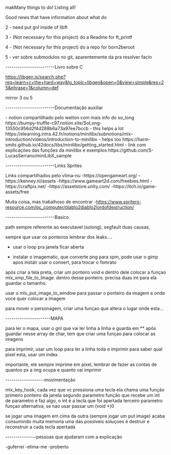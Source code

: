 makMany things to do! Listing all!

Good news that have information about what do

2 - need put gnl inside of libft

3 - (Not necessary for this project) do a Readme for ft_printf

4 - (Not necessary for this project) do a repo for born2beroot

5 - ver sobre submodulos no git, aparentemente da pra resolver facin

------------------------Livro sobre C

https://libgen.is/search.php?req=learn+c+the+hard+way&lg_topic=libgen&open=0&view=simple&res=25&phrase=1&column=def

mirror 3 ou 5

------------------------Documentação auxiliar
<p>
- notion compartilhado pelo welton com mais info do so_long https://bumpy-truffle-c97.notion.site/SoLong-13550c956d2f4d288b6a73a97ee7bccb
- this helps a lot https://elearning.intra.42.fr/notions/minilibx/subnotions/mlx-introduction/videos/introduction-to-minilibx
- helps too https://harm-smits.github.io/42docs/libs/minilibx/getting_started.html
- link com explicações das funções da minilibx e exemplos https://github.com/S-LucasSerrano/miniLibX_sample
</p>

------------------------Links Sprites
<p>
Links compartilhados pelo vlima-nu
-https://opengameart.org/
-https://kenney.nl/assets
-https://www.gameart2d.com/freebies.html
-https://craftpix.net/
-https://assetstore.unity.com/
-https://itch.io/game-assets/free

Muita coisa, mas trabalhoso de encontrar
-https://www.spriters-resource.com/pc_computer/diablo2diablo2lordofdestruction/

</p>
------------------------Basico
<p>path sempre referente ao executavel (solong), segfault duas causas, 

sempre que usar os ponteiros lembrar dos leaks....

- usar o loop pra janela ficar aberta

- instalar o imagematic, que converte png para xpm, pode usar o gimp
	apos instalr usar o convert, para trocar o fomrato

após criar a tela preta, criar um ponteiro void e dentro dele colocar a funçao mlx_xmp_file_to_Image.
	dentro desse ponteiro. precisa duas int para ela guardar o tamanho.

usar o mlx_put_image_to_window  para passar o ponteiro da imagem e onde voce quer colocar a imagem

para mover o personagem, criar uma funçao que altera o lugar onde esta...
</p>


----------------------MAPA
<p>para ler o mapa, usar o gnl que vai ler linha a linha e guarda em **
após guardar nesse array de char, tem que criar uma funçao para colocar as imagens

para imprimir, usar um loop para ler a linha toda e imprimir
para saber qual pixel esta, usar um index.

importante, ele sempre imprime em pixel, lembrar de fazer as contas de quantos px a img ocupa
	e quanto vai imprimir

</p>


-------------------movimentação
<p>mlx_key_hook, cada vez que vc pressiona uma tecla ela chama uma função
	primeiro ponteiro da janela 
	segundo parametro função que recebe um int de parametro e faz algo, o int é a tecla que foi apertada
	terceiro parametro funçao alternativa, se nao usar passar um (void *)0

se jogar uma imagem em cima da outra (sempre jogar um put image) acaba consumindo muita memoria
	uma das possiveis soluçoes é destruir e reconstruir a cada tecla apertada

</p>



---------------pessoas que ajudaram com a explicação
<p>
-guferrei
-elima-me
-proberto

</p>




